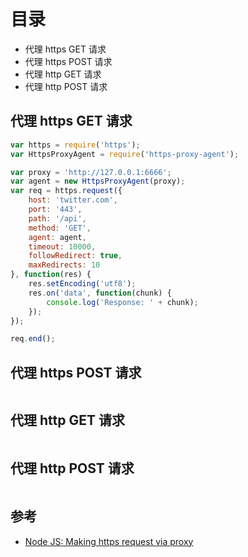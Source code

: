 # 目录

- 代理 https GET 请求
- 代理 https POST 请求
- 代理 http GET 请求
- 代理 http POST 请求


## 代理 https GET 请求

```javascript
var https = require('https');
var HttpsProxyAgent = require('https-proxy-agent');

var proxy = 'http://127.0.0.1:6666';
var agent = new HttpsProxyAgent(proxy);
var req = https.request({
	host: 'twitter.com',
	port: '443',
	path: '/api',
	method: 'GET',
	agent: agent,
	timeout: 10000,
	followRedirect: true,
	maxRedirects: 10
}, function(res) {
	res.setEncoding('utf8');
	res.on('data', function(chunk) {
		console.log('Response: ' + chunk);
	});
});

req.end();
```

## 代理 https POST 请求

```javascript

```

## 代理 http GET 请求

```javascript

```

## 代理 http POST 请求

```javascript

```


## 参考

- [Node JS: Making https request via proxy](https://codingmiles.com/node-js-making-https-request-via-proxy/)
